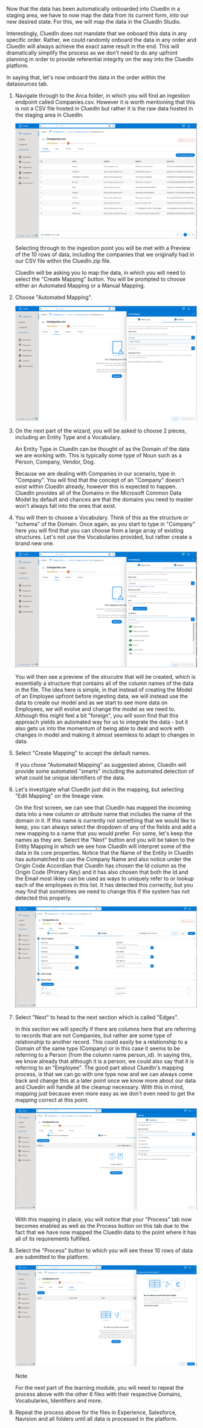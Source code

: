 Now that the data has been automatically onboarded into CluedIn in a staging area, we have to now map the data from its current form, into our new desired state. For this, we will map the data in the CluedIn Studio. 

Interestingly, CluedIn does not mandate that we onboard this data in any specific order. Rather, we could randomly onboard the data in any order and CluedIn will always achieve the exact same result in the end. This will dramatically simplify the process as we don't need to do any upfront planning in order to provide referential integrity on the way into the CluedIn platform. 

In saying that, let's now onboard the data in the order within the datasources tab. 

1. Navigate through to the Arca folder, in which you will find an ingestion endpoint called Companies.csv. However it is worth mentioning that this is not a CSV file hosted in CluedIn but rather it is the raw data hosted in the staging area in CluedIn. 

    ![Data_Preview_Arca](../media/Data_Preview_Arca.png)

    Selecting through to the ingestion point you will be met with a Preview of the 10 rows of data, including the companies that we originally had in our CSV file within the CluedIn.zip file. 

    CluedIn will be asking you to map the data, in which you will need to select the "Create Mapping" button. You will be prompted to choose either an Automated Mapping or a Manual Mapping. 

1. Choose "Automated Mapping".

    ![Automapping_New_Employee](../media/Automapping_New_Employee.png)

1. On the next part of the wizard, you will be asked to choose 2 pieces, including an Entity Type and a Vocabulary. 

    An Entity Type in CluedIn can be thought of as the Domain of the data we are working with. This is typically some type of Noun such as a Person, Company, Vendor, Dog. 

    Because we are dealing with Companies in our scenario, type in "Company". You will find that the concept of an "Company" doesn't exist within CluedIn already, however this is expected to happen. CluedIn provides all of the Domains in the Microsoft Common Data Model by default and chances are that the domains you need to master won't always fall into the ones that exist. 

1. You will then to choose a Vocabulary. Think of this as the structure or "schema" of the Domain. Once again, as you start to type in "Company" here you will find that you can choose from a large array of existing structures. Let's not use the Vocabularies provided, but rather create a brand new one. 

    ![Automapping_Create_Vocabulary](../media/Automapping_Create_Vocabulary.png)

    You will then see a preview of the strucutre that will be created, which is essentially a structure that contains all of the column names of the data in the file. The idea here is simple, in that instead of creating the Model of an Employee upfront before ingesting data, we will instead use the data to create our model and as we start to see more data on Employees, we will evolve and change the model as we need to. Although this might feel a bit "foreign", you will soon find that this approach yields an automated way for us to integrate the data - but it also gets us into the momentum of being able to deal and work with changes in model and making it almost seemless to adapt to changes in data. 

1. Select "Create Mapping" to accept the default names. 

    If you chose "Automated Mapping" as suggested above, CluedIn will provide some automated "smarts" including the automated detection of what could be unique identifiers of the data. 

1. Let's investigate what CluedIn just did in the mapping, but selecting "Edit Mapping" on the lineage view. 

    On the first screen, we can see that CluedIn has mapped the incoming data into a new column or attribute name that includes the name of the domain in it. If this name is currently not something that we would like to keep, you can always select the dropdown of any of the fields and add a new mapping to a name that you would prefer. For some, let's keep the names as they are. Select the "Next" button and you will be taken to the Entity Mapping in which we see how CluedIn will interpret some of the data in its core properties. Notice that the Name of the Entity in CluedIn has automatched to use the Company Name and also notice under the Origin Code Accordian that CluedIn has chosen the Id column as the Origin Code (Primary Key) and it has also chosen that both the Id and the Email most likley can be used as ways to uniquely refer to or lookup each of the employees in this list. It has detected this correctly, but you may find that sometimes we need to change this if the system has not detected this properly. 

    ![Remove_PersonId_Code](../media/Remove_PersonId_Code.png)

1. Select "Next" to head to the next section which is called "Edges".

    In this section we will specify if there are columns here that are referring to records that are not Companies, but rather are some type of relationship to another record. This could easily be a relationship to a Domain of the same type (Company) or in this case it seems to be referring to a Person (from the column name person_id). In saying this, we know already that although it is a person, we could also say that it is referring to an "Employee". The good part about CluedIn's mapping process, is that we can go with one type now and we can always come back and change this at a later point once we know more about our data and Cluedin will handle all the cleanup necessary. With this in mind, mapping just because even more easy as we don't even need to get the mapping correct at this point. 

    ![Person_Edge_Create](../media/Person_Edge_Create.png)

    With this mapping in place, you will notice that your "Process" tab now becomes enabled as well as the Process button on this tab due to the fact that we have now mapped the CluedIn data to the point where it has all of its requirements fulfilled. 

1. Select the "Process" button to which you will see these 10 rows of data are submitted to the platform. 

    ![Process_Companies](../media/Process_Companies.png)

    >[!NOTE]
    > For the next part of the learning module, you will need to repeat the process above with the other 6 files with their respective Domains, Vocabularies, Identifiers and more. 

1. Repeat the process above for the files in Experience, Salesforce, Navision and all folders until all data is processed in the platform.